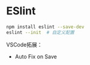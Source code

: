 # ESlint

```sh
npm install eslint --save-dev
eslint --init  # 自定义配置
```

VSCode拓展：

- Auto Fix on Save
